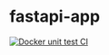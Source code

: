 # fastapi-app

[![Docker unit test CI](https://github.com/TiagoGIM/fastapi-app/actions/workflows/main-test.yml/badge.svg?event=pull_request)](https://github.com/TiagoGIM/fastapi-app/actions/workflows/main-test.yml)